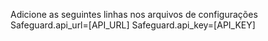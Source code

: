 Adicione as seguintes linhas nos arquivos de configurações
Safeguard.api_url=[API_URL]
Safeguard.api_key=[API_KEY]

